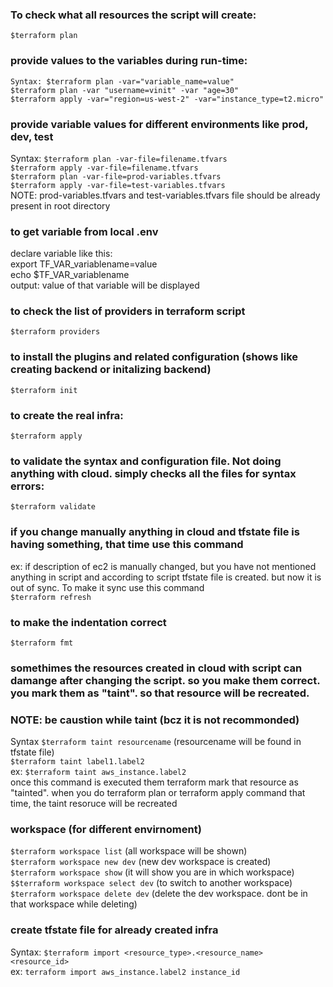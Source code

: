 ### To check what all resources the script will create:
`$terraform plan` <br>

### provide values to the variables during run-time:
``` shell
Syntax: $terraform plan -var="variable_name=value"
$terraform plan -var "username=vinit" -var "age=30"
$terraform apply -var="region=us-west-2" -var="instance_type=t2.micro"
```

### provide variable values for different environments like prod, dev, test
Syntax: `$terraform plan -var-file=filename.tfvars` <br>
`$terraform apply -var-file=filename.tfvars` <br>
`$terraform plan -var-file=prod-variables.tfvars` <br>
`$terraform apply -var-file=test-variables.tfvars` <br>
NOTE: prod-variables.tfvars and test-variables.tfvars file should be already present in root directory <br>

### to get variable from local .env 
declare variable like this: <br>
export TF_VAR_variablename=value <br>
echo $TF_VAR_variablename <br>
output: value of that variable will be displayed 

### to check the list of providers in terraform script
`$terraform providers` <br>

### to install the plugins and related configuration (shows like creating backend or initalizing backend)
`$terraform init` <br>

### to create the real infra:
`$terraform apply` <br>

### to validate the syntax and configuration file. Not doing anything with cloud. simply checks all the files for syntax errors:
`$terraform validate` <br>

### if you change manually anything in cloud and tfstate file is having something, that time use this command
ex: if description of ec2 is manually changed, but you have not mentioned anything in script and according to script tfstate file is created.
but now it is out of sync. To make it sync use this command <br>
`$terraform refresh`


### to make the indentation correct
`$terraform fmt` <br>

### somethimes the resources created in cloud with script can damange after changing the script. so you make them correct. you mark them as "taint". so that resource will be recreated.
### NOTE: be caustion while taint (bcz it is not recommonded)
Syntax `$terraform taint resourcename`  (resourcename will be found in tfstate file) <br>
`$terraform taint label1.label2` <br>
ex: `$terraform taint aws_instance.label2` <br>
once this command is executed them terraform mark that resource as "tainted". when you do terraform plan or terraform apply command that time, the taint resoruce will be recreated <br>

### workspace (for different envirnoment)
`$terraform workspace list` (all workspace will be shown) <br>
`$terraform workspace new dev` (new dev workspace is created) <br>
`$terraform workspace show` (it will show you are in which workspace) <br>
`$$terraform workspace select dev` (to switch to another workspace) <br>
`$terraform workspace delete dev` (delete the dev workspace. dont be in that workspace while deleting) <br>

### create tfstate file for already created infra
Syntax: `$terraform import <resource_type>.<resource_name> <resource_id>` <br>
ex: `terraform import aws_instance.label2 instance_id`
